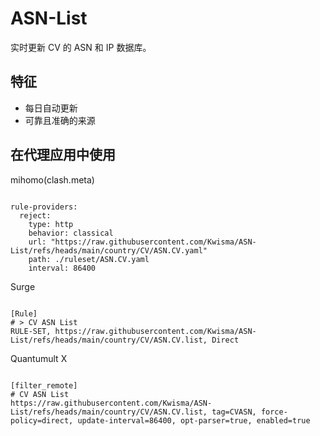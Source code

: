 
# ASN-List

实时更新 CV 的 ASN 和 IP 数据库。

## 特征

- 每日自动更新
- 可靠且准确的来源

## 在代理应用中使用

mihomo(clash.meta)

<pre><code class="language-javascript">
rule-providers:
  reject:
    type: http
    behavior: classical
    url: "https://raw.githubusercontent.com/Kwisma/ASN-List/refs/heads/main/country/CV/ASN.CV.yaml"
    path: ./ruleset/ASN.CV.yaml
    interval: 86400
</code></pre>

Surge

<pre><code class="language-javascript">
[Rule]
# > CV ASN List
RULE-SET, https://raw.githubusercontent.com/Kwisma/ASN-List/refs/heads/main/country/CV/ASN.CV.list, Direct
</code></pre>

Quantumult X

<pre><code class="language-javascript">
[filter_remote]
# CV ASN List
https://raw.githubusercontent.com/Kwisma/ASN-List/refs/heads/main/country/CV/ASN.CV.list, tag=CVASN, force-policy=direct, update-interval=86400, opt-parser=true, enabled=true
</code></pre>
